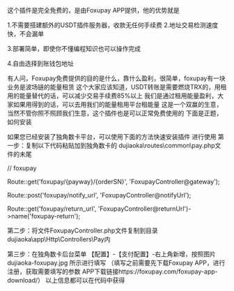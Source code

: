 这个插件是完全免费的，是由Foxupay APP提供，他的优势就是

1.不需要搭建额外的USDT插件服务器，收款无任何手续费
2.地址交易检测速度快，不会漏单

3.部署简单，即使你不懂编程知识也可以操作完成

4.自由选择到账钱包地址

有人问，Foxupay免费提供的目的是什么，靠什么盈利，很简单，foxupay有一块业务是波场链的能量租赁
这个大家应该知道，USDT转账是需要燃烧TRX的，用租用的能量替代的话，可以减少交易手续费85%以上
我们是通过租用能量盈利，大家如果用得到的话，可以去用我们的能量租用平台租能量
这是一个双赢的生意，当然不管你照不照顾我们生意，这个插件也是可以正常免费使用的
下面是正题，如何安装

如果您已经安装了独角数卡平台，可以使用下面的方法快速安装插件 进行使用
第一步：复制以下代码粘贴加到独角数卡的 dujiaoka\routes\common\pay.php文件的未尾

// foxupay

Route::get('foxupay/{payway}/{orderSN}', 'FoxupayController@gateway');

Route::post('foxupay/notify_url', 'FoxupayController@notifyUrl');

Route::get('foxupay/return_url', 'FoxupayController@returnUrl')->name('foxupay-return');



第二步：将文件FoxupayController.php文件复制到目录dujiaoka\app\Http\Controllers\Pay内

第三步：在独角数卡后台菜单 【配置】-【支付配置】-右上角新增，按照图片 dujiaoka-foxupay.jpg 所示进行填写
（填写之前需要先下载Foxupay APP，进行注册，获取需要填写的参数
APP下载链接https://foxupay.com/foxupay-app-download/）
以上信息都可以在代码中获得
